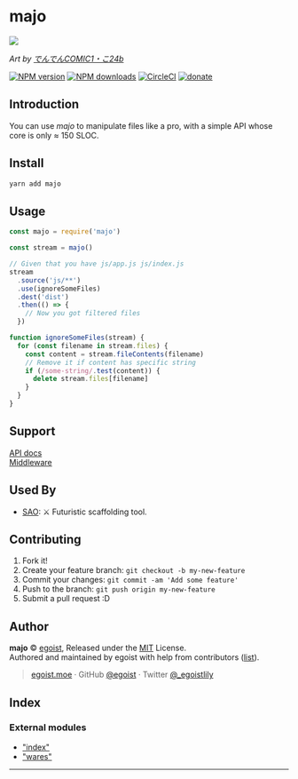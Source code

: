 
majo
====

 [![](https://ooo.0o0.ooo/2017/04/27/59016709425c9.jpg)](https://www.pixiv.net/member_illust.php?mode=medium&illust_id=62542828) 

_Art by [でんでんCOMIC1・こ24b](https://www.pixiv.net/member.php?id=12192)_

[![NPM version](https://img.shields.io/npm/v/majo.svg?style=flat)](https://npmjs.com/package/majo) [![NPM downloads](https://img.shields.io/npm/dm/majo.svg?style=flat)](https://npmjs.com/package/majo) [![CircleCI](https://circleci.com/gh/egoist/majo/tree/master.svg?style=shield&circle-token=560404744e167900959a512d617a05ec5240616f)](https://circleci.com/gh/egoist/majo/tree/master) [![donate](https://img.shields.io/badge/$-donate-ff69b4.svg?maxAge=2592000&style=flat)](https://github.com/egoist/donate)

Introduction
------------

You can use _majo_ to manipulate files like a pro, with a simple API whose core is only ≈ 150 SLOC.

Install
-------

```bash
yarn add majo
```

Usage
-----

```js
const majo = require('majo')

const stream = majo()

// Given that you have js/app.js js/index.js
stream
  .source('js/**')
  .use(ignoreSomeFiles)
  .dest('dist')
  .then(() => {
    // Now you got filtered files
  })

function ignoreSomeFiles(stream) {
  for (const filename in stream.files) {
    const content = stream.fileContents(filename)
    // Remove it if content has specific string
    if (/some-string/.test(content)) {
      delete stream.files[filename]
    }
  }
}
```

Support
-------

[API docs](/docs/api.md)  
[Middleware](/docs/middleware.md)

Used By
-------

*   [SAO](https://github.com/egoist/sao): ⚔️ Futuristic scaffolding tool.

Contributing
------------

1.  Fork it!
2.  Create your feature branch: `git checkout -b my-new-feature`
3.  Commit your changes: `git commit -am 'Add some feature'`
4.  Push to the branch: `git push origin my-new-feature`
5.  Submit a pull request :D

Author
------

**majo** © [egoist](https://github.com/egoist), Released under the [MIT](./LICENSE) License.  
Authored and maintained by egoist with help from contributors ([list](https://github.com/egoist/majo/contributors)).

> [egoist.moe](https://egoist.moe) · GitHub [@egoist](https://github.com/egoist) · Twitter [@\_egoistlily](https://twitter.com/_egoistlily)

## Index

### External modules

* ["index"](modules/_index_.md)
* ["wares"](modules/_wares_.md)

---

